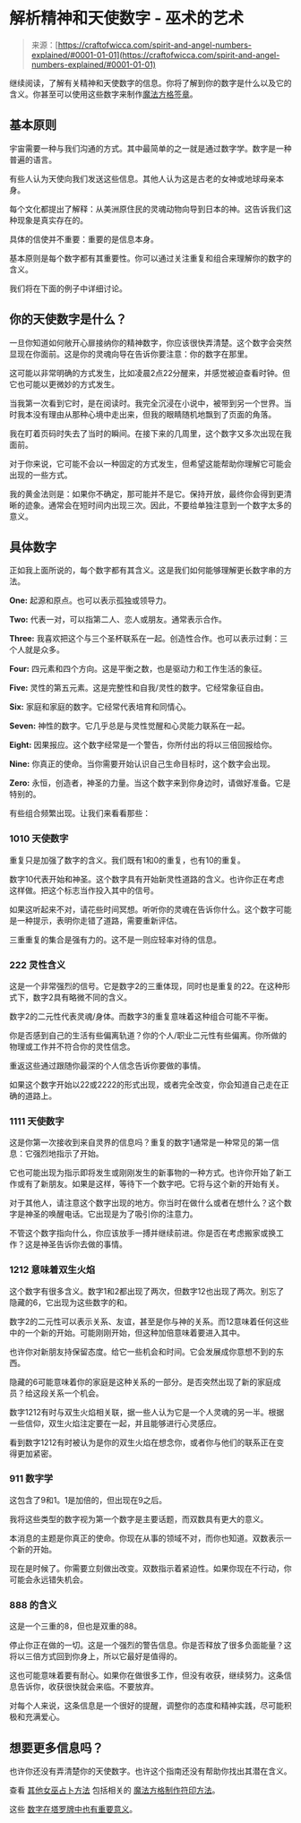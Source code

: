 <!--yml

category: 未分类

date: 2024-06-12 18:09:49

-->

# 解析精神和天使数字 - 巫术的艺术

> 来源：[https://craftofwicca.com/spirit-and-angel-numbers-explained/#0001-01-01](https://craftofwicca.com/spirit-and-angel-numbers-explained/#0001-01-01)

继续阅读，了解有关精神和天使数字的信息。你将了解到你的数字是什么以及它的含义。你甚至可以使用这些数字来制作[魔法方格签章](https://craftofwicca.com/magick-squares-enhance-wicca-with-sigils/)。

## 基本原则

宇宙需要一种与我们沟通的方式。其中最简单的之一就是通过数字学。数字是一种普遍的语言。

有些人认为天使向我们发送这些信息。其他人认为这是古老的女神或地球母亲本身。

每个文化都提出了解释：从美洲原住民的灵魂动物向导到日本的神。这告诉我们这种现象是真实存在的。

具体的信使并不重要：重要的是信息本身。

基本原则是每个数字都有其重要性。你可以通过关注重复和组合来理解你的数字的含义。

我们将在下面的例子中详细讨论。

## 你的天使数字是什么？

一旦你知道如何敞开心扉接纳你的精神数字，你应该很快弄清楚。这个数字会突然显现在你面前。这是你的灵魂向导在告诉你要注意：你的数字在那里。

这可能以非常明确的方式发生，比如凌晨2点22分醒来，并感觉被迫查看时钟。但它也可能以更微妙的方式发生。

当我第一次看到它时，是在阅读时。我完全沉浸在小说中，被带到另一个世界。当时我本没有理由从那种心境中走出来，但我的眼睛随机地飘到了页面的角落。

我在盯着页码时失去了当时的瞬间。在接下来的几周里，这个数字又多次出现在我面前。

对于你来说，它可能不会以一种固定的方式发生，但希望这能帮助你理解它可能会出现的一些方式。

我的黄金法则是：如果你不确定，那可能并不是它。保持开放，最终你会得到更清晰的迹象。通常会在短时间内出现三次。因此，不要给单独注意到一个数字太多的意义。

## 具体数字

正如我上面所说的，每个数字都有其含义。这是我们如何能够理解更长数字串的方法。

**One:** 起源和原点。也可以表示孤独或领导力。

**Two:** 代表一对，可以指第二人、恋人或朋友。通常表示合作。

**Three:** 我喜欢把这个与三个圣杯联系在一起。创造性合作。也可以表示过剩：三个人就是众多。

**Four:** 四元素和四个方向。这是平衡之数，也是驱动力和工作生活的象征。

**Five:** 灵性的第五元素。这是完整性和自我/灵性的数字。它经常象征自由。

**Six:** 家庭和家庭的数字。它经常代表培育和同情心。

**Seven:** 神性的数字。它几乎总是与灵性觉醒和心灵能力联系在一起。

**Eight:** 因果报应。这个数字经常是一个警告，你所付出的将以三倍回报给你。

**Nine:** 你真正的使命。当你需要开始认识自己生命目标时，这个数字会出现。

**Zero:** 永恒，创造者，神圣的力量。当这个数字来到你身边时，请做好准备。它是特别的。

有些组合频繁出现。让我们来看看那些：

### 1010 天使数字

重复只是加强了数字的含义。我们既有1和0的重复，也有10的重复。

数字10代表开始和神圣。这个数字具有开始新灵性道路的含义。也许你正在考虑这样做。把这个标志当作投入其中的信号。

如果这听起来不对，请花些时间冥想。听听你的灵魂在告诉你什么。这个数字可能是一种提示，表明你走错了道路，需要重新评估。

三重重复的集合是强有力的。这不是一则应轻率对待的信息。

### 222 灵性含义

这是一个非常强烈的信号。它是数字2的三重体现，同时也是重复的22。在这种形式下，数字2具有略微不同的含义。

数字2的二元性代表灵魂/身体。而数字3的重复意味着这种组合可能不平衡。

你是否感到自己的生活有些偏离轨道？你的个人/职业二元性有些偏离。你所做的物理或工作并不符合你的灵性信念。

重返这些通过跟随你最深的个人信念告诉你要做的事情。

如果这个数字开始以22或2222的形式出现，或者完全改变，你会知道自己走在正确的道路上。

### 1111 天使数字

这是你第一次接收到来自灵界的信息吗？重复的数字1通常是一种常见的第一信息：它强烈地指示了开始。

它也可能出现为指示即将发生或刚刚发生的新事物的一种方式。也许你开始了新工作或有了新朋友。如果是这样，等待下一个数字吧。它将与这个新的开始有关。

对于其他人，请注意这个数字出现的地方。你当时在做什么或者在想什么？这个数字是神圣的唤醒电话。它出现是为了吸引你的注意力。

不管这个数字指向什么，你应该放手一搏并继续前进。你是否在考虑搬家或换工作？这是神圣告诉你去做的事情。

### 1212 意味着双生火焰

这个数字有很多含义。数字1和2都出现了两次，但数字12也出现了两次。别忘了隐藏的6，它出现为这些数字的和。

数字2的二元性可以表示关系、友谊，甚至是你与神的关系。而12意味着任何这些中的一个新的开始。可能刚刚开始，但这种加倍意味着要进入其中。

也许你对新朋友持保留态度。给它一些机会和时间。它会发展成你意想不到的东西。

隐藏的6可能意味着你的家庭是这种关系的一部分。是否突然出现了新的家庭成员？给这段关系一个机会。

数字1212有时与双生火焰相关联，据一些人认为它是一个人灵魂的另一半。根据一些信仰，双生火焰注定要在一起，并且能够进行心灵感应。

看到数字1212有时被认为是你的双生火焰在想念你，或者你与他们的联系正在变得更加紧密。

### 911 数字学

这包含了9和1。1是加倍的，但出现在9之后。

我将这些类型的数字视为第一个数字是主要话题，而双数具有更大的意义。

本消息的主题是你真正的使命。你现在从事的领域不对，而你也知道。双数表示一个新的开始。

现在是时候了。你需要立刻做出改变。双数指示着紧迫性。如果你现在不行动，你可能会永远错失机会。

### 888 的含义

这是一个三重的8，但也是双重的88。

停止你正在做的一切。这是一个强烈的警告信息。你是否释放了很多负面能量？这将以三倍方式回到你身上，所以它最好是值得的。

这也可能意味着要有耐心。如果你在做很多工作，但没有收获，继续努力。这条信息告诉你，收获很快就会来临。不要放弃。

对每个人来说，这条信息是一个很好的提醒，调整你的态度和精神实践，尽可能积极和充满爱心。

## 想要更多信息吗？

也许你还没有弄清楚你的天使数字。也许这个指南还没有帮助你找出其潜在含义。

查看 [其他女巫占卜方法](https://craftofwicca.com/a-complete-overview-of-wiccan-divination-techniques/) 包括相关的 [魔法方格制作符印方法](https://craftofwicca.com/magick-squares-enhance-wicca-with-sigils/)。

这些 [数字在塔罗牌中也有重要意义](https://craftofwicca.com/significance-of-numerology-in-tarot-card-readings/)。

